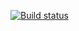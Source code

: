 [![Build status](https://ci.appveyor.com/api/projects/status/0ngh6suyx8odo9ir?svg=true)](https://ci.appveyor.com/project/Dashket7/patterns1)
